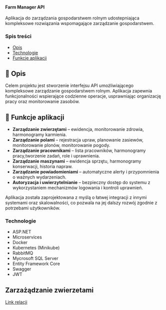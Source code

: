 ﻿#### Farm Manager API

Aplikacja do zarządzania gospodarstwem rolnym udostepniająca kompleksowe rozwiązania wspomagające zarządzanie gospodarstwem.

### Spis treści

- [Opis](#-opis)
- [Technologie](#technologie)
- [Funkcje aplikacji](#-funkcje-aplikacji)

## 📝 Opis

Celem projektu jest stworzenie interfejsu API umożliwiającego kompleksowe zarządzanie gospodarstwem rolnym. Aplikacja zapewnia funkcjonalności wspierające codzienne operacje, usprawniając organizację pracy oraz monitorowanie zasobów.

## 🚀 Funkcje aplikacji

- **Zarządzanie zwierzętami** – ewidencja, monitorowanie zdrowia, harmonogramy karmienia.
- **Zarządzanie polami** – rejestracja upraw, planowanie zasiewów, monitorowanie plonów, monitorowanie pogody.
- **Zarządzanie pracownikami** – lista pracowników, harmonogramy pracy,tworzenie zadań, role i uprawnienia.
- **Zarządzanie maszynami** – ewidencja sprzętu, harmonogramy konserwacji, historia napraw.
- **Zarządzanie powiadomieniami** – automatyczne alerty i przypomnienia o ważnych wydarzeniach.
- **Autoryzacja i uwierzytelnianie** – bezpieczny dostęp do systemu z wykorzystaniem mechanizmów logowania i kontroli uprawnień.

Aplikacja została zaprojektowana z myślą o łatwej integracji z innymi systemami oraz skalowalności, co pozwala na jej dalszy rozwój zgodnie z potrzebami użytkowników.

### Technologie

- ASP.NET
- Microservices
- Docker
- Kubernetes (Minikube)
- RabbitMQ
- Mycrosoft SQL Server
- Entity Framework Core
- Swagger
- JWT

## Zarzażądzanie zwierzetami

[Link relacji](https://dbdiagram.io/d/AnimalManagement-67eebbe04f7afba1844330f7)
